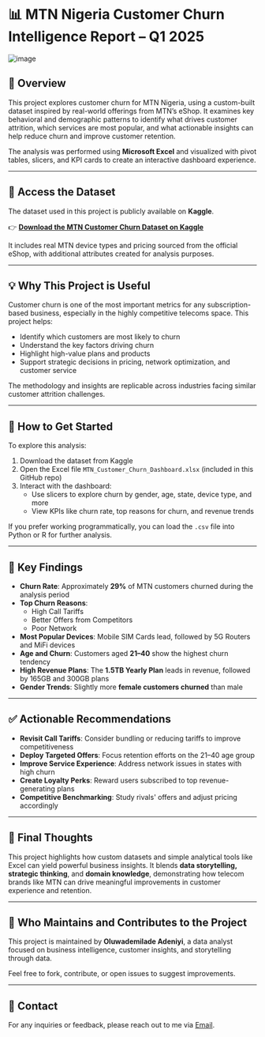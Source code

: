 # 📊 MTN Nigeria Customer Churn Intelligence Report – Q1 2025


![image](https://github.com/user-attachments/assets/f55a0e26-3aff-4de8-91ce-f43dfe8bcc64)


## 🧭 Overview

This project explores customer churn for MTN Nigeria, using a custom-built dataset inspired by real-world offerings from MTN’s eShop. It examines key behavioral and demographic patterns to identify what drives customer attrition, which services are most popular, and what actionable insights can help reduce churn and improve customer retention.

The analysis was performed using **Microsoft Excel** and visualized with pivot tables, slicers, and KPI cards to create an interactive dashboard experience.

---

## 📂 Access the Dataset

The dataset used in this project is publicly available on **Kaggle**.

👉 [**Download the MTN Customer Churn Dataset on Kaggle**](https://www.kaggle.com/datasets/oluwademiladeadeniyi/mtn-nigeria-customer-churn)

It includes real MTN device types and pricing sourced from the official eShop, with additional attributes created for analysis purposes.

---

## 💡 Why This Project is Useful

Customer churn is one of the most important metrics for any subscription-based business, especially in the highly competitive telecoms space. This project helps:

- Identify which customers are most likely to churn  
- Understand the key factors driving churn  
- Highlight high-value plans and products  
- Support strategic decisions in pricing, network optimization, and customer service  

The methodology and insights are replicable across industries facing similar customer attrition challenges.

---

## 🚀 How to Get Started

To explore this analysis:

1. Download the dataset from Kaggle  
2. Open the Excel file `MTN_Customer_Churn_Dashboard.xlsx` (included in this GitHub repo)  
3. Interact with the dashboard:
   - Use slicers to explore churn by gender, age, state, device type, and more  
   - View KPIs like churn rate, top reasons for churn, and revenue trends  

If you prefer working programmatically, you can load the `.csv` file into Python or R for further analysis.

---

## 📌 Key Findings

- **Churn Rate**: Approximately **29%** of MTN customers churned during the analysis period  
- **Top Churn Reasons**:
  - High Call Tariffs  
  - Better Offers from Competitors  
  - Poor Network  
- **Most Popular Devices**: Mobile SIM Cards lead, followed by 5G Routers and MiFi devices  
- **Age and Churn**: Customers aged **21–40** show the highest churn tendency  
- **High Revenue Plans**: The **1.5TB Yearly Plan** leads in revenue, followed by 165GB and 300GB plans  
- **Gender Trends**: Slightly more **female customers churned** than male  

---

## ✅ Actionable Recommendations

- **Revisit Call Tariffs**: Consider bundling or reducing tariffs to improve competitiveness  
- **Deploy Targeted Offers**: Focus retention efforts on the 21–40 age group  
- **Improve Service Experience**: Address network issues in states with high churn  
- **Create Loyalty Perks**: Reward users subscribed to top revenue-generating plans  
- **Competitive Benchmarking**: Study rivals' offers and adjust pricing accordingly  

---

## 🎯 Final Thoughts

This project highlights how custom datasets and simple analytical tools like Excel can yield powerful business insights. It blends **data storytelling, strategic thinking**, and **domain knowledge**, demonstrating how telecom brands like MTN can drive meaningful improvements in customer experience and retention.

---

## 👥 Who Maintains and Contributes to the Project

This project is maintained by **Oluwademilade Adeniyi**, a data analyst focused on business intelligence, customer insights, and storytelling through data.

Feel free to fork, contribute, or open issues to suggest improvements.

---

## 💬 Contact

For any inquiries or feedback, please reach out to me via [Email](https://github.com/Demibolt007/MTN-Nigeria-Customer-Churn-Intelligence-Report-Q1-2025/blob/main/adeniyioluwademilade@gmail.com).
